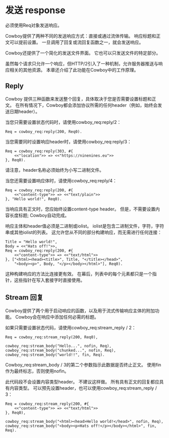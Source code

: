 # 发送 response

必须使用Req对象发送响应。

Cowboy提供了两种不同的发送响应方式：直接或通过流体传输。 响应标题和正文可以提前设置。 一旦调用了回复或流回复函数之一，就会发送响应。

Cowboy还提供了一个简化的发送文件界面。 它也可以只发送文件的特定部分。

虽然每个请求只允许一个响应，但HTTP/2引入了一种机制，允许服务器推送与响应相关的其他资源。 本章还介绍了此功能在Cowboy中的工作原理。

## Reply

Cowboy 提供三种函数来发送整个回复，具体取决于您是否需要设置标题和正文。 在所有情况下，Cowboy都会添加协议所需的任何header（例如，始终会发送日期header）。

当您只需要设置状态代码时，请使用cowboy_req:reply/2：
```
Req = cowboy_req:reply(200, Req0).
```
当您需要同时设置响应header时，请使用cowboy_req:reply/3：
```
Req = cowboy_req:reply(303, #{
    <<"location">> => <<"https://ninenines.eu">>
}, Req0).
```

请注意，header名称必须始终为小写二进制文件。

当您还需要设置响应体时，请使用cowboy_req:reply/4：
```
Req = cowboy_req:reply(200, #{
    <<"content-type">> => <<"text/plain">>
}, "Hello world!", Req0).
```

当响应具有正文时，您应始终设置content-type header。 但是，不需要设置内容长度标题; Cowboy自动完成。

响应主体和header值必须是二进制或iolist。 iolist是包含二进制文件，字符，字符串或其他iolist的列表。 这允许您从不同的部分构建响应，而无需进行任何连接：
```
Title = "Hello world!",
Body = <<"Hats off!">>,
Req = cowboy_req:reply(200, #{
    <<"content-type">> => <<"text/html">>
}, ["<html><head><title>", Title, "</title></head>",
    "<body><p>", Body, "</p></body></html>"], Req0).
```
这种构建响应的方法比连接更有效。 在幕后，列表中的每个元素都只是一个指针，这些指针在写入套接字时直接使用。

## Stream 回复

Cowboy提供了两个用于启动响应的函数，以及用于流式传输响应主体的附加功能。 Cowboy会在响应中添加任何必需的标题。

如果只需要设置状态代码，请使用cowboy_req:stream_reply / 2：
```
Req = cowboy_req:stream_reply(200, Req0),

cowboy_req:stream_body("Hello...", nofin, Req),
cowboy_req:stream_body("chunked...", nofin, Req),
cowboy_req:stream_body("world!!", fin, Req).
```

Cowboy_req:stream_body / 3的第二个参数指示此数据是否终止正文。 使用fin作为最终标志，否则使用nofin。

此代码段不会设置内容类型header。 不建议这样做。 所有具有正文的回复都应具有内容类型。 可以预先设置header，也可以使用cowboy_req:stream_reply / 3：
```
Req = cowboy_req:stream_reply(200, #{
    <<"content-type">> => <<"text/html">>
}, Req0),

cowboy_req:stream_body("<html><head>Hello world!</head>", nofin, Req),
cowboy_req:stream_body("<body><p>Hats off!</p></body></html>", fin, Req).
```

